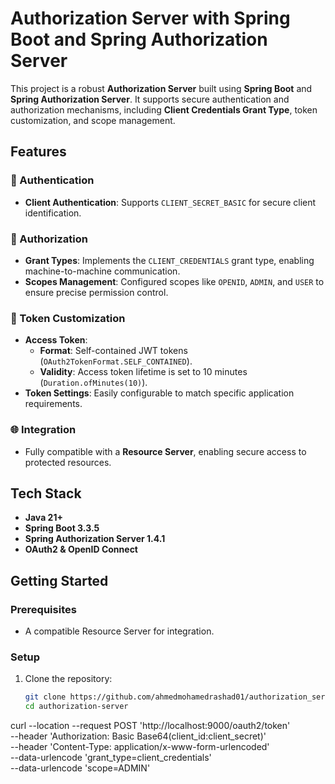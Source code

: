 # Authorization Server with Spring Boot and Spring Authorization Server  

This project is a robust **Authorization Server** built using **Spring Boot** and **Spring Authorization Server**. It supports secure authentication and authorization mechanisms, including **Client Credentials Grant Type**, token customization, and scope management.  

## Features  

### 🔐 Authentication  
- **Client Authentication**: Supports `CLIENT_SECRET_BASIC` for secure client identification.  

### 🛂 Authorization  
- **Grant Types**: Implements the `CLIENT_CREDENTIALS` grant type, enabling machine-to-machine communication.  
- **Scopes Management**: Configured scopes like `OPENID`, `ADMIN`, and `USER` to ensure precise permission control.  

### 🔑 Token Customization  
- **Access Token**:  
  - **Format**: Self-contained JWT tokens (`OAuth2TokenFormat.SELF_CONTAINED`).  
  - **Validity**: Access token lifetime is set to 10 minutes (`Duration.ofMinutes(10)`).  
- **Token Settings**: Easily configurable to match specific application requirements.  

### 🌐 Integration  
- Fully compatible with a **Resource Server**, enabling secure access to protected resources.  

## Tech Stack  
- **Java 21+**  
- **Spring Boot 3.3.5**  
- **Spring Authorization Server 1.4.1**  
- **OAuth2 & OpenID Connect**  

## Getting Started  

### Prerequisites  
- A compatible Resource Server for integration.  

### Setup  
1. Clone the repository:  
   ```bash
   git clone https://github.com/ahmedmohamedrashad01/authorization_server.git
   cd authorization-server
   
curl --location --request POST 'http://localhost:9000/oauth2/token' \
--header 'Authorization: Basic Base64(client_id:client_secret)' \
--header 'Content-Type: application/x-www-form-urlencoded' \
--data-urlencode 'grant_type=client_credentials' \
--data-urlencode 'scope=ADMIN'

